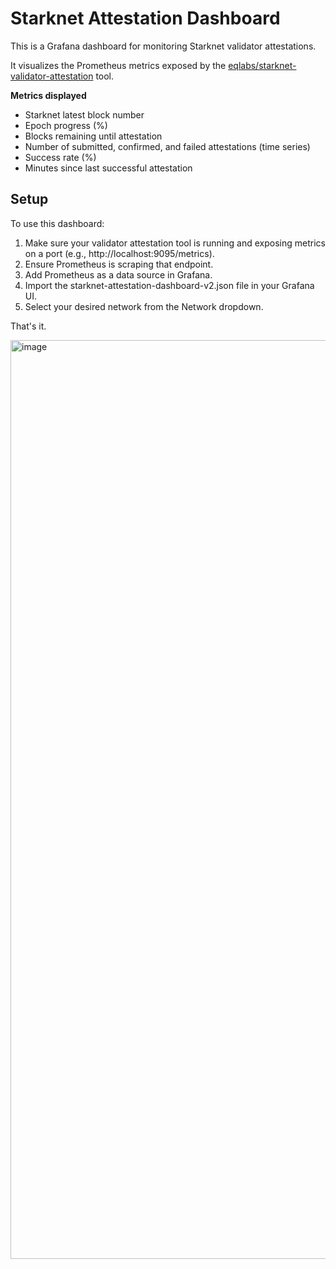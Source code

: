 # Starknet Attestation Dashboard

This is a Grafana dashboard for monitoring Starknet validator attestations.

It visualizes the Prometheus metrics exposed by the [eqlabs/starknet-validator-attestation](https://github.com/eqlabs/starknet-validator-attestation) tool.

**Metrics displayed**

- Starknet latest block number
- Epoch progress (%)
- Blocks remaining until attestation
- Number of submitted, confirmed, and failed attestations (time series)
- Success rate (%)
- Minutes since last successful attestation

## Setup

To use this dashboard:
1. Make sure your validator attestation tool is running and exposing metrics on a port (e.g., http://localhost:9095/metrics).
2. Ensure Prometheus is scraping that endpoint.
3. Add Prometheus as a data source in Grafana.
4. Import the starknet-attestation-dashboard-v2.json file in your Grafana UI.
5. Select your desired network from the Network dropdown.

That's it.

<img width="1470" alt="image" src="https://github.com/user-attachments/assets/f3f8d4e3-0387-4bf9-a915-3afd9cf822b3" />


